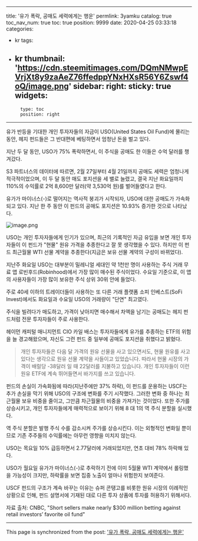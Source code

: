 
---
title: '유가 폭락, 공매도 세력에게는 행운'
permlink: 3yamku
catalog: true
toc_nav_num: true
toc: true
position: 9999
date: 2020-04-25 03:33:18
categories:
- kr
tags:
- kr
thumbnail: 'https://cdn.steemitimages.com/DQmNMwpEVrjXt8y9zaAeZ76ffedppYNxHXsR56Y6Zswf4oQ/image.png'
sidebar:
    right:
        sticky: true
widgets:
    -
        type: toc
        position: right
---


유가 반등을 기대한 개인 투자자들의 자금이 USO(United States Oil Fund)에 몰리는 동안, 헤지 펀드들은 그 반대편에 베팅하면서 엄청난 돈을 벌고 있다.


지난 두 달 동안, USO가 75% 폭락하면서, 이 주식을 공매도 한 이들은 수억 달러를 챙겨갔다.


S3 파트너스의 데이터에 따르면, 2월 27일부터 4월 21일까지 공매도 세력은 엄청나게 적극적이었으며, 이 두 달 동안 매도 포지션을 세 밸로 늘렸고, 결국 지난 화요일까지 110%의 수익률로 2억 8,600만 달러(약 3,530억 원)를 벌어들였다고 한다.


유가가 마이너스(-)로 떨어지는 역사적 붕괴가 시작되자, USO에 대한 공매도가 가속화되고 있다. 지난 한 주 동안 이 펀드의 공매도 포지션은 10.93% 증가한 것으로 나타났다.



![image.png](https://cdn.steemitimages.com/DQmNMwpEVrjXt8y9zaAeZ76ffedppYNxHXsR56Y6Zswf4oQ/image.png)



USO는 개인 투자자들에게 인기가 있으며, 최근의 기록적인 자금 유입을 보면 개인 투자자들이 이 펀드가 "현물" 원유 가격을 추종한다고 잘 못 생각했을 수 있다. 하지만 이 펀드 최근월물 WTI 선물 계약을 추종한다(지금은 보유 선물 계약의 구성이 바뀌었다).



지난주 화요일 USO는 대부분이 밀레니얼 세대인 약 1천만 명이 사용하는 주식 거래 무료 앱 로빈후드(Robinhood)에서 가장 많이 매수된 주식이었다. 수요일 기준으로, 이 앱의 사용자들이 가장 많이 보유한 주식 상위 30위 안에 들었다.


주로 40세 이하의 트레이더들이 사용하는 또 다른 거래 플랫폼 소피 인베스트(SoFi Invest)에서도 화요일과 수요일 USO의 거래량이 "단연" 최고였다.


주식을 빌려다가 매도하고, 가격이 낮아지면 매수해서 차액을 남기는 공매도는 헤지 펀드처럼 전문 투자자들이 주로 사용한다.


헤이먼 캐피털 매니지먼트 CIO 카일 배스는 투자자들에게 유가를 추종하는 ETF의 위험을 늘 경고해왔으며, 자신도 그런 펀드 중 일부에 공매도 포지션을 취했다고 밝혔다.


>개인 투자자들은 다음 달 가격의 원유 선물을 사고 있으면서도, 현물 원유를 사고 있다는 생각으로 원유 선물 계약을 사들이고 있었습니다. 따라서 현물 시장의 가격이 배럴당 -38달러 일 때 22달러를 지불하고 있습니다. 개인 투자자들이 이런 원유 ETF에 계속 뛰어들면서 바가지를 쓰고 있습니다.


펀드의 손실이 가속화됨에 따라(지난주에만 37% 하락), 이 펀드를 운용하는 USCF는 추가 손실을 막기 위해 USO의 구조에 변화를 주기 시작했다. 그러한 변화 중 하나는 최근월물 보유 비중을 줄이고, 그만큼 차근월물의 비중을 가져가는 것이었다. 또한 주가를 상승시키고, 개인 투자자들에게 매력적으로 보이기 위해 8 대 1의 역 주식 분할을 실시했다.


역 주식 분할은 발행 주식 수를 감소시켜 주가를 상승시킨다. 이는 외형적인 변화일 뿐이므로 기존 주주들의 수익률에는 아무런 영향을 미치지 않는다.


USO는 목요일 10% 급등하면서 2.77달러에 거래되었지만, 연초 대비 78% 하락해 있다.


USO가 월요일 유가가 마이너스(-)로 추락하기 전에 이미 5월물 WTI 계약에서 롤링했을 가능성이 크지만, 하락률을 보면 집중 노출이 얼마나 위험한지 보여준다.


USCF 펀드의 구조가 계속 바꾸는 이유는 슈퍼 콘탱고를 비롯한 원유 시장의 이례적인 상황으로 인해, 펀드 설명서에 기재된 대로 다른 투자 상품에 투자를 허용하기 위해서다.


자료 출처: CNBC, "Short sellers make nearly $300 million betting against retail investors’ favorite oil fund"

- - -

This page is synchronized from the post: ['유가 폭락, 공매도 세력에게는 행운'](https://steemit.com/@pius.pius/3yamku)
